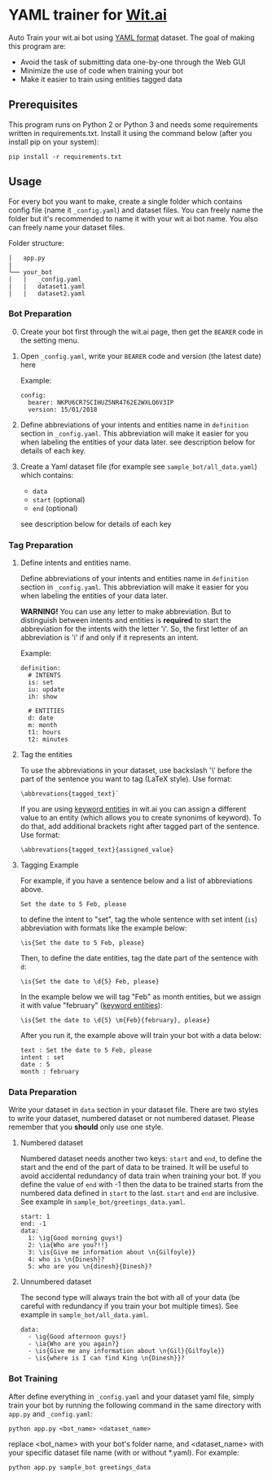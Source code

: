 # YAML trainer for [Wit.ai](https://wit.ai)

Auto Train your wit.ai bot using [YAML format](https://en.wikipedia.org/wiki/YAML) dataset. The goal of making this program are:
- Avoid the task of submitting data one-by-one through the Web GUI
- Minimize the use of code when training your bot
- Make it easier to train using entities tagged data

## Prerequisites

This program runs on Python 2 or Python 3 and needs some requirements written in requirements.txt. Install it using the command below (after you install pip on your system):

```
pip install -r requirements.txt
```

## Usage

For every bot you want to make, create a single folder which contains config file (name it `_config.yaml`) and dataset files. You can freely name the folder but it's recommended to name it with your wit ai bot name. You also can freely name your dataset files.

Folder structure:
```
|   app.py
|
└── your_bot
|   |   _config.yaml
|   |   dataset1.yaml
|   |   dataset2.yaml
```

### Bot Preparation

0. Create your bot first through the wit.ai page, then get the `BEARER` code in the setting menu.

1. Open `_config.yaml`, write your `BEARER` code and version (the latest date) here

      Example:

    ```
    config:
      bearer: NKPU6CR7SCIHUZ5NR4762E2WXLQ6V3IP
      version: 15/01/2018
    ```
2. Define abbreviations of your intents and entities name in `definition` section in `_config.yaml`. This abbreviation will make it easier for you when labeling the entities of your  data later. see description below for details of each key.
    
3. Create a Yaml dataset file (for example see `sample_bot/all_data.yaml`) which contains:
    - `data`
    - `start` (optional)
    - `end` (optional)

    see description below for details of each key
    
### Tag Preparation

1. Define intents and entities name.

    Define abbreviations of your intents and entities name in `definition` section in `_config.yaml`. This abbreviation will make it easier for you when labeling the entities of your  data later.

    **WARNING!** You can use any letter to make abbreviation. But to distinguish between intents and entities is **required** to start the abbreviation for the intents with the letter 'i'. So, the first letter of an abbreviation is 'i' if and only if it represents an intent.

    Example:

    ```
    definition:
      # INTENTS
      is: set
      iu: update
      ih: show

      # ENTITIES
      d: date
      m: month
      t1: hours
      t2: minutes
    ```

2. Tag the entities

    To use the abbreviations in your dataset, use backslash '\\' before the part of the sentence you want to tag (LaTeX style). Use format: 
    ```
    \abbrevations{tagged_text}`
    ```

    If you are using [keyword entities](https://wit.ai/docs/recipes#extract-a-keyword-entity) in wit.ai you can assign a different value to an entity (which allows you to create synonims of keyword). To do that, add additional brackets right after tagged part of the sentence. Use format: 
    ```
    \abbrevations{tagged_text}{assigned_value}
    ```

3. Tagging Example

    For example, if you have a sentence below and a list of abbreviations above. 

    ```
    Set the date to 5 Feb, please
    ```

    to define the intent to "set", tag the whole sentence with set intent (`is`) abbreviation with formats like the example below:

    ```
    \is{Set the date to 5 Feb, please}
    ```

    Then, to define the date entities, tag the date part of the sentence with `d`:

    ```
    \is{Set the date to \d{5} Feb, please}
    ```  
    
    In the example below we will tag "Feb" as month entities, but we assign it with value "february" ([keyword entities](https://wit.ai/docs/recipes#extract-a-keyword-entity)):

    ```
    \is{Set the date to \d{5} \m{Feb}{february}, please}
    ```

    After you run it, the example above will train your bot with a data below:

    ```
    text : Set the date to 5 Feb, please
    intent : set
    date : 5
    month : february
    ```

### Data Preparation

Write your dataset in `data` section in your dataset file. There are two styles to write your dataset, numbered dataset or not numbered dataset. Please remember that you **should** only use one style.

1. Numbered dataset
  
    Numbered dataset needs another two keys: `start` and `end`, to define the start and the end of the part of data to be trained. It will be useful to avoid accidental redundancy of data train when training your bot. If you define the value of `end` with -1 then the data to be trained starts from the numbered data defined in `start` to the last. `start` and `end` are inclusive. See example in `sample_bot/greetings_data.yaml`.

    ```
    start: 1
    end: -1
    data:
      1: \ig{Good morning guys!}
      2: \ia{Who are you?!!}
      3: \is{Give me information about \n{Gilfoyle}}
      4: who is \n{Dinesh}?
      5: who are you \n{dinesh}{Dinesh}?
    ```

2. Unnumbered dataset

    The second type will always train the bot with all of your data (be careful with redundancy if you train your bot multiple times). See example in `sample_bot/all_data.yaml`.

    ```
    data:
      - \ig{Good afternoon guys!}
      - \ia{Who are you again?}
      - \is{Give me any information about \n{Gil}{Gilfoyle}}
      - \is{where is I can find King \n{Dinesh}}?
    ```

### Bot Training

After define everything in `_config.yaml` and your dataset yaml file, simply train your bot by running the following command in the same directory with `app.py` and `_config.yaml`:

```
python app.py <bot_name> <dataset_name>
```
replace <bot_name> with your bot's folder name, and <dataset_name> with your specific dataset file name (with or without *.yaml). For example:

```
python app.py sample_bot greetings_data
```